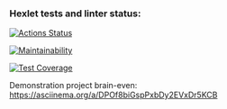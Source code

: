 ### Hexlet tests and linter status:
[![Actions Status](https://github.com/Oksana1992-hash/frontend-project-44/actions/workflows/hexlet-check.yml/badge.svg)](https://github.com/Oksana1992-hash/frontend-project-44/actions)

[![Maintainability](https://api.codeclimate.com/v1/badges/4c844a72ebce269563cd/maintainability)](https://codeclimate.com/github/Oksana1992-hash/frontend-project-44/maintainability)

[![Test Coverage](https://api.codeclimate.com/v1/badges/4c844a72ebce269563cd/test_coverage)](https://codeclimate.com/github/Oksana1992-hash/frontend-project-44/test_coverage)

Demonstration project brain-even: https://asciinema.org/a/DPOf8biGspPxbDy2EVxDr5KCB
